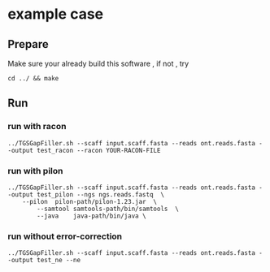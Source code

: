 
# example case

## Prepare

Make sure your already build this software , if not , try

```
cd ../ && make 
```

## Run  

### run with racon 

```
../TGSGapFiller.sh --scaff input.scaff.fasta --reads ont.reads.fasta --output test_racon --racon YOUR-RACON-FILE
```

### run with pilon

```
../TGSGapFiller.sh --scaff input.scaff.fasta --reads ont.reads.fasta --output test_pilon --ngs ngs.reads.fastq  \
	--pilon  pilon-path/pilon-1.23.jar  \
        --samtool samtools-path/bin/samtools  \
        --java    java-path/bin/java \
```

### run without error-correction

```
../TGSGapFiller.sh --scaff input.scaff.fasta --reads ont.reads.fasta --output test_ne --ne
```
